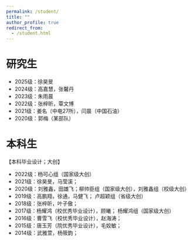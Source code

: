 ```yaml
---
permalink: /student/
title: ""
author_profile: true
redirect_from: 
  - /student.html
---
```


# 研究生

- 2025级：徐昊旻
- 2024级：高嘉慧，张馨丹
- 2023级：朱雨晨
- 2022级：张梓昕，覃文博
- 2021级：姜名（中电27所），闫晨（中国石油）
- 2020级：郭梅（某部队）

# 本科生

 【本科毕业设计；大创】

- 2022级：杨可心组（国家级大创）
- 2021级：徐昊旻，马莹溪；
- 2020级：刘雅鑫，田雄飞；柳帅臣组（国家级大创），刘雅鑫组（校级大创）
- 2019级：高鹏翔，徐通，马健飞； 卢超颖组（省级大创）
- 2018级：张梓昕，叶子傲；
- 2017级：杨耀鸿（校优秀毕业设计），顾曦； 杨耀鸿组（国家级大创）
- 2016级：曹雪飞（校优秀毕业设计），赵海涛；
- 2015级：唐玉芳（院优秀毕业设计），毛姣敏；
- 2014级：武雅萱，杨筱韵；

